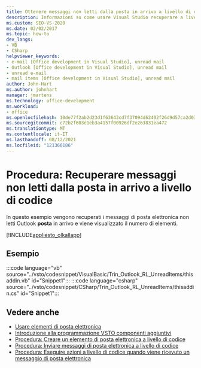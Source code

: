 ```yaml
---
title: Ottenere messaggi non letti dalla posta in arrivo a livello di codice
description: Informazioni su come usare Visual Studio recuperare a livello di codice i messaggi non letti dalla posta in arrivo in Microsoft Outlook.
ms.custom: SEO-VS-2020
ms.date: 02/02/2017
ms.topic: how-to
dev_langs:
- VB
- CSharp
helpviewer_keywords:
- e-mail [Office development in Visual Studio], unread mail
- Outlook [Office development in Visual Studio], unread mail
- unread e-mail
- mail items [Office development in Visual Studio], unread mail
author: John-Hart
ms.author: johnhart
manager: jmartens
ms.technology: office-development
ms.workload:
- office
ms.openlocfilehash: 10de77f2ab2d23d1f63643cd7f37094d62402f26d9d57ca2d03df4db844a681f
ms.sourcegitcommit: c72b2f603e1eb3a4157f00926df2e263831ea472
ms.translationtype: MT
ms.contentlocale: it-IT
ms.lasthandoff: 08/12/2021
ms.locfileid: "121366186"
---
```

# <a name="how-to-programmatically-retrieve-unread-messages-from-the-inbox"></a>Procedura: Recuperare messaggi non letti dalla posta in arrivo a livello di codice
  In questo esempio vengono recuperati i messaggi di posta elettronica non letti Outlook **posta** in arrivo e viene visualizzato il numero di elementi.

 [!INCLUDE[appliesto_olkallapp](../vsto/includes/appliesto-olkallapp-md.md)]

## <a name="example"></a>Esempio
 :::code language="vb" source="../vsto/codesnippet/VisualBasic/Trin_Outlook_RL_UnreadItems/thisaddin.vb" id="Snippet1":::
 :::code language="csharp" source="../vsto/codesnippet/CSharp/Trin_Outlook_RL_UnreadItems/thisaddin.cs" id="Snippet1":::

## <a name="see-also"></a>Vedere anche
- [Usare elementi di posta elettronica](../vsto/working-with-mail-items.md)
- [Introduzione alla programmazione VSTO componenti aggiuntivi](../vsto/getting-started-programming-vsto-add-ins.md)
- [Procedura: Creare un elemento di posta elettronica a livello di codice](../vsto/how-to-programmatically-create-an-e-mail-item.md)
- [Procedura: Inviare messaggi di posta elettronica a livello di codice](../vsto/how-to-programmatically-send-e-mail-programmatically.md)
- [Procedura: Eseguire azioni a livello di codice quando viene ricevuto un messaggio di posta elettronica](../vsto/how-to-programmatically-perform-actions-when-an-e-mail-message-is-received.md)
